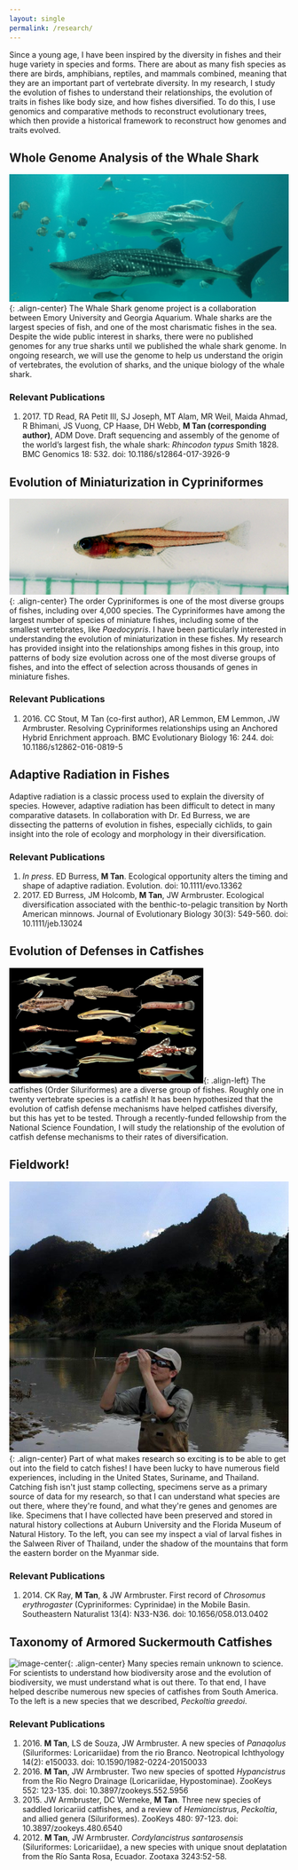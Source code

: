 ```yaml
---
layout: single
permalink: /research/
---
```


Since a young age, I have been inspired by the diversity in fishes and their huge variety in species and forms. There are about as many fish species as there are birds, amphibians, reptiles, and mammals combined, meaning that they are an important part of vertebrate diversity. In my research, I study the evolution of fishes to understand their relationships, the evolution of traits in fishes like body size, and how fishes diversified. To do this, I use genomics and comparative methods to reconstruct evolutionary trees, which then provide a historical framework to reconstruct how genomes and traits evolved.

## Whole Genome Analysis of the Whale Shark
![image-center](/assets/images/whaleshark_sm.jpg){: .align-center}
The Whale Shark genome project is a collaboration between Emory University and Georgia Aquarium. Whale sharks are the largest species of fish, and one of the most charismatic fishes in the sea. Despite the wide public interest in sharks, there were no published genomes for any true sharks until we published the whale shark genome. In ongoing research, we will use the genome to help us understand the origin of vertebrates, the evolution of sharks, and the unique biology of the whale shark.

### Relevant Publications
<ul style="list-style-type:disk">
<li>2017. TD Read, RA Petit III, SJ Joseph, MT Alam, MR Weil, Maida Ahmad, R Bhimani, JS Vuong, CP Haase, DH Webb, <b>M Tan (corresponding author)</b>, ADM Dove. Draft sequencing and assembly of the genome of the world’s largest fish, the whale shark: <i>Rhincodon typus</i> Smith 1828. BMC Genomics 18: 532. doi: 10.1186/s12864-017-3926-9</li>
</ul>

## Evolution of Miniaturization in Cypriniformes
![image-center](/assets/images/RC0222_crop.png){: .align-center}
The order Cypriniformes is one of the most diverse groups of fishes, including over 4,000 species. The Cypriniformes have among the largest number of species of miniature fishes, including some of the smallest vertebrates, like <i>Paedocypris</i>. I have been particularly interested in understanding the evolution of miniaturization in these fishes. My research has provided insight into the relationships among fishes in this group, into patterns of body size evolution across one of the most diverse groups of fishes, and into the effect of selection across thousands of genes in miniature fishes.

### Relevant Publications
<ul style="list-style-type:disk">
<li>2016. CC Stout, M Tan (co-first author), AR Lemmon, EM Lemmon, JW Armbruster. Resolving Cypriniformes relationships using an Anchored Hybrid Enrichment approach. BMC Evolutionary Biology 16: 244. doi: 10.1186/s12862-016-0819-5</li>
</ul>

## Adaptive Radiation in Fishes
Adaptive radiation is a classic process used to explain the diversity of species. However, adaptive radiation has been difficult to detect in many comparative datasets. In collaboration with Dr. Ed Burress, we are dissecting the patterns of evolution in fishes, especially cichlids, to gain insight into the role of ecology and morphology in their diversification.

### Relevant Publications
<ul style="list-style-type:disk">
<li><i>In press</i>. ED Burress, <b>M Tan</b>. Ecological opportunity alters the timing and shape of adaptive radiation. Evolution. doi: 10.1111/evo.13362</li>
<li>2017. ED Burress, JM Holcomb, <b>M Tan</b>, JW Armbruster. Ecological diversification associated with the benthic-to-pelagic transition by North American minnows. Journal of Evolutionary Biology 30(3): 549-560. doi: 10.1111/jeb.13024</li>
</ul>

## Evolution of Defenses in Catfishes
![image-left](/assets/images/catfishes.001_crop_sm.png){: .align-left}
The catfishes (Order Siluriformes) are a diverse group of fishes. Roughly one in twenty vertebrate species is a catfish! It has been hypothesized that the evolution of catfish defense mechanisms have helped catfishes diversify, but this has yet to be tested. Through a recently-funded fellowship from the National Science Foundation, I will study the relationship of the evolution of catfish defense mechanisms to their rates of diversification.

## Fieldwork!
![image-center](/assets/images/12615368_10208632610277540_9206946955445239210_o_sm.png){: .align-center}
Part of what makes research so exciting is to be able to get out into the field to catch fishes! I have been lucky to have numerous field experiences, including in the United States, Suriname, and Thailand. Catching fish isn't just stamp collecting, specimens serve as a primary source of data for my research, so that I can understand what species are out there, where they're found, and what they're genes and genomes are like. Specimens that I have collected have been preserved and stored in natural history collections at Auburn University and the Florida Museum of Natural History. To the left, you can see my inspect a vial of larval fishes in the Salween River of Thailand, under the shadow of the mountains that form the eastern border on the Myanmar side.

### Relevant Publications
<ul style="list-style-type:disk">
<li>2014. CK Ray, <b>M Tan</b>, & JW Armbruster. First record of <i>Chrosomus erythrogaster</i> (Cypriniformes: Cyprinidae) in the Mobile Basin. Southeastern Naturalist 13(4): N33-N36. doi: 10.1656/058.013.0402</li>
</ul>

## Taxonomy of Armored Suckermouth Catfishes
![image-center](/assets/images/greedoi_lateral.jpg){: .align-center}
Many species remain unknown to science. For scientists to understand how biodiversity arose and the evolution of biodiversity, we must understand what is out there. To that end, I have helped describe numerous new species of catfishes from South America. To the left is a new species that we described, <i>Peckoltia greedoi</i>.

### Relevant Publications

<ul style="list-style-type:disk">
<li>2016. <b>M Tan</b>, LS de Souza, JW Armbruster. A new species of <i>Panaqolus</i> (Siluriformes: Loricariidae) from the rio Branco. Neotropical Ichthyology 14(2): e150033. doi: 10.1590/1982-0224-20150033</li>

<li>2016. <b>M Tan</b>, JW Armbruster. Two new species of spotted <i>Hypancistrus</i> from the Rio Negro Drainage (Loricariidae, Hypostominae). ZooKeys 552: 123-135. doi: 10.3897/zookeys.552.5956</li>

<li>2015. JW Armbruster, DC Werneke, <b>M Tan</b>. Three new species of saddled loricariid catfishes, and a review of <i>Hemiancistrus</i>, <i>Peckoltia</i>, and allied genera (Siluriformes). ZooKeys 480: 97-123. doi: 10.3897/zookeys.480.6540</li>

<li>2012. <b>M Tan</b>, JW Armbruster. <i>Cordylancistrus santarosensis</i> (Siluriformes: Loricariidae), a new species with unique snout deplatation from the Río Santa Rosa, Ecuador. Zootaxa 3243:52-58.</li>
</ul>
